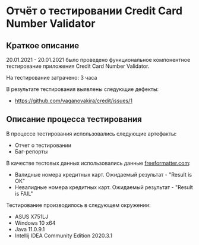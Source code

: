 # Отчёт о тестировании Credit Card Number Validator


## Краткое описание

20.01.2021 - 20.01.2021 было проведено функциональное компонентное тестирование приложения Credit Card Number Validator.

На тестирование затрачено: 3 часа

В результате тестирования выявлены следующие дефекты:
* https://github.com/vaganovakira/credit/issues/1


## Описание процесса тестирования

В процессе тестирования использовались следующие артефакты:
* Отчет о тестировании
* Баг-репорты


В качестве тестовых данных использовались данные [freeformatter.com](https://www.freeformatter.com/credit-card-number-generator-validator.html):
* Валидные номера кредитных карт. Ожидаемый результат - "Result is OK"
* Невалидные номера кредитных карт. Ожидаемый результат - "Result is FAIL"

Тестирование производилось в следующем окружении:
* ASUS X751LJ
* Windows 10 x64
* Java 11.0.9.1
* Intellij IDEA Community Edition 2020.3.1